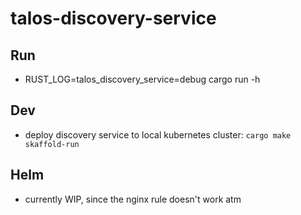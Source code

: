 # talos-discovery-service

## Run
* RUST_LOG=talos_discovery_service=debug cargo run -h

## Dev
* deploy discovery service to local kubernetes cluster: `cargo make skaffold-run`


## Helm
* currently WIP, since the nginx rule doesn't work atm
